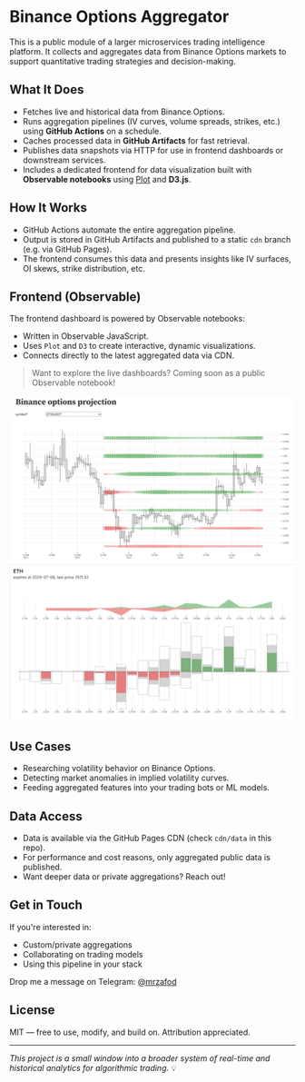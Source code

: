 # Binance Options Aggregator

This is a public module of a larger microservices trading intelligence platform. It collects and aggregates data from Binance Options markets to support quantitative trading strategies and decision-making.

## What It Does

- Fetches live and historical data from Binance Options.
- Runs aggregation pipelines (IV curves, volume spreads, strikes, etc.) using **GitHub Actions** on a schedule.
- Caches processed data in **GitHub Artifacts** for fast retrieval.
- Publishes data snapshots via HTTP for use in frontend dashboards or downstream services.
- Includes a dedicated frontend for data visualization built with **Observable notebooks** using [Plot](https://observablehq.com/@observablehq/plot) and **D3.js**.

## How It Works

- GitHub Actions automate the entire aggregation pipeline.
- Output is stored in GitHub Artifacts and published to a static `cdn` branch (e.g. via GitHub Pages).
- The frontend consumes this data and presents insights like IV surfaces, OI skews, strike distribution, etc.

## Frontend (Observable)

The frontend dashboard is powered by Observable notebooks:
- Written in Observable JavaScript.
- Uses `Plot` and `D3` to create interactive, dynamic visualizations.
- Connects directly to the latest aggregated data via CDN.

> Want to explore the live dashboards? Coming soon as a public Observable notebook!

![Dashboard Screenshot 1](./static/screen01.png)
![Dashboard Screenshot 1](./static/screen02.png)

## Use Cases

- Researching volatility behavior on Binance Options.
- Detecting market anomalies in implied volatility curves.
- Feeding aggregated features into your trading bots or ML models.

## Data Access

- Data is available via the GitHub Pages CDN (check `cdn/data` in this repo).
- For performance and cost reasons, only aggregated public data is published.
- Want deeper data or private aggregations? Reach out!

## Get in Touch

If you're interested in:
- Custom/private aggregations
- Collaborating on trading models
- Using this pipeline in your stack

Drop me a message on Telegram: [@mrzafod](https://t.me/mrzafod)

## License

MIT — free to use, modify, and build on. Attribution appreciated.

---

_This project is a small window into a broader system of real-time and historical analytics for algorithmic trading._ 💡
